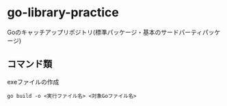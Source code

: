 # go-library-practice
Goのキャッチアップリポジトリ(標準パッケージ・基本のサードパーティパッケージ)

## コマンド類
exeファイルの作成
```
go build -o <実行ファイル名> <対象Goファイル名>
```
